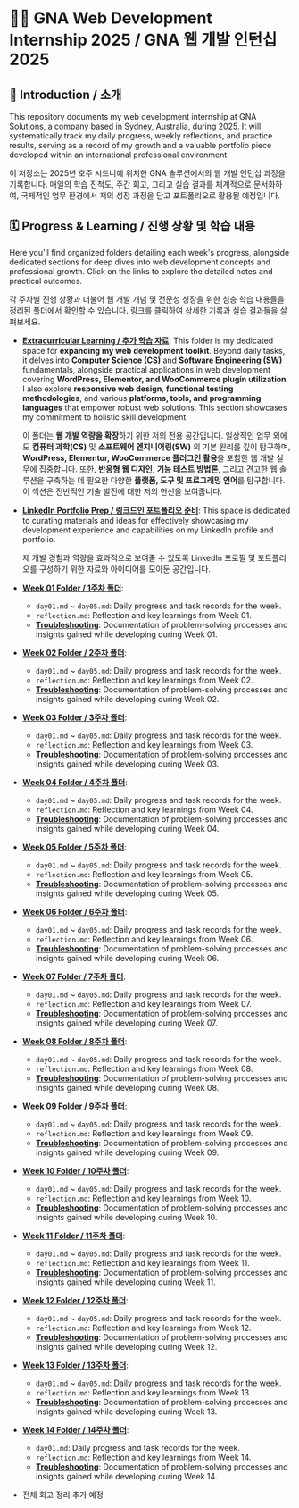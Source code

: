 # 🧑‍💻 GNA Web Development Internship 2025 / GNA 웹 개발 인턴십 2025

## 📖 Introduction / 소개

This repository documents my web development internship at GNA Solutions, a company based in Sydney, Australia, during 2025. It will systematically track my daily progress, weekly reflections, and practice results, serving as a record of my growth and a valuable portfolio piece developed within an international professional environment.

이 저장소는 2025년 호주 시드니에 위치한 GNA 솔루션에서의 웹 개발 인턴십 과정을 기록합니다. 매일의 학습 진척도, 주간 회고, 그리고 실습 결과를 체계적으로 문서화하여, 국제적인 업무 환경에서 저의 성장 과정을 담고 포트폴리오로 활용될 예정입니다.

## 🗓️ Progress & Learning / 진행 상황 및 학습 내용

Here you'll find organized folders detailing each week's progress, alongside dedicated sections for deep dives into web development concepts and professional growth. Click on the links to explore the detailed notes and practical outcomes.

각 주차별 진행 상황과 더불어 웹 개발 개념 및 전문성 성장을 위한 심층 학습 내용들을 정리된 폴더에서 확인할 수 있습니다. 링크를 클릭하여 상세한 기록과 실습 결과들을 살펴보세요.

* **[Extracurricular Learning / 추가 학습 자료](https://github.com/Chris99ChangHo/gna-web-dev-internship-2025/tree/main/extracurricular)**:
    This folder is my dedicated space for **expanding my web development toolkit**. Beyond daily tasks, it delves into **Computer Science (CS)** and **Software Engineering (SW)** fundamentals, alongside practical applications in web development covering **WordPress, Elementor, and WooCommerce plugin utilization**. I also explore **responsive web design**, **functional testing methodologies**, and various **platforms, tools, and programming languages** that empower robust web solutions. This section showcases my commitment to holistic skill development.

    이 폴더는 **웹 개발 역량을 확장**하기 위한 저의 전용 공간입니다. 일상적인 업무 외에도 **컴퓨터 과학(CS)** 및 **소프트웨어 엔지니어링(SW)** 의 기본 원리를 깊이 탐구하며, **WordPress, Elementor, WooCommerce 플러그인 활용**을 포함한 웹 개발 실무에 집중합니다. 또한, **반응형 웹 디자인**, **기능 테스트 방법론**, 그리고 견고한 웹 솔루션을 구축하는 데 필요한 다양한 **플랫폼, 도구 및 프로그래밍 언어**를 탐구합니다. 이 섹션은 전반적인 기술 발전에 대한 저의 헌신을 보여줍니다.

* **[LinkedIn Portfolio Prep / 링크드인 포트폴리오 준비](https://github.com/Chris99ChangHo/gna-web-dev-internship-2025/tree/main/extracurricular/Study-LinkedIn)**:
    This space is dedicated to curating materials and ideas for effectively showcasing my development experience and capabilities on my LinkedIn profile and portfolio.

    제 개발 경험과 역량을 효과적으로 보여줄 수 있도록 LinkedIn 프로필 및 포트폴리오를 구성하기 위한 자료와 아이디어를 모아둔 공간입니다.

* **[Week 01 Folder / 1주차 폴더](https://github.com/Chris99ChangHo/gna-web-dev-internship-2025/tree/main/week-01)**:
    * `day01.md` ~ `day05.md`: Daily progress and task records for the week.
    * `reflection.md`: Reflection and key learnings from Week 01.
    * **[Troubleshooting](https://github.com/Chris99ChangHo/gna-web-dev-internship-2025/tree/main/week-01/troubleshooting)**: Documentation of problem-solving processes and insights gained while developing during Week 01.

* **[Week 02 Folder / 2주차 폴더](https://github.com/Chris99ChangHo/gna-web-dev-internship-2025/tree/main/week-02)**:
    * `day01.md` ~ `day05.md`: Daily progress and task records for the week.
    * `reflection.md`: Reflection and key learnings from Week 02.
    * **[Troubleshooting](https://github.com/Chris99ChangHo/gna-web-dev-internship-2025/tree/main/week-02/troubleshooting)**: Documentation of problem-solving processes and insights gained while developing during Week 02.

* **[Week 03 Folder / 3주차 폴더](https://github.com/Chris99ChangHo/gna-web-dev-internship-2025/tree/main/week-03)**:
    * `day01.md` ~ `day05.md`: Daily progress and task records for the week.
    * `reflection.md`: Reflection and key learnings from Week 03.
    * **[Troubleshooting](https://github.com/Chris99ChangHo/gna-web-dev-internship-2025/tree/main/week-03/troubleshooting)**: Documentation of problem-solving processes and insights gained while developing during Week 03.

* **[Week 04 Folder / 4주차 폴더](https://github.com/Chris99ChangHo/gna-web-dev-internship-2025/tree/main/week-04)**:
    * `day01.md` ~ `day05.md`: Daily progress and task records for the week.
    * `reflection.md`: Reflection and key learnings from Week 04.
    * **[Troubleshooting](https://github.com/Chris99ChangHo/gna-web-dev-internship-2025/tree/main/week-04/troubleshooting)**: Documentation of problem-solving processes and insights gained while developing during Week 04.

* **[Week 05 Folder / 5주차 폴더](https://github.com/Chris99ChangHo/gna-web-dev-internship-2025/tree/main/week-05)**:
    * `day01.md` ~ `day05.md`: Daily progress and task records for the week.
    * `reflection.md`: Reflection and key learnings from Week 05.
    * **[Troubleshooting](https://github.com/Chris99ChangHo/gna-web-dev-internship-2025/tree/main/week-05/troubleshooting)**: Documentation of problem-solving processes and insights gained while developing during Week 05.

* **[Week 06 Folder / 6주차 폴더](https://github.com/Chris99ChangHo/gna-web-dev-internship-2025/tree/main/week-06)**:
    * `day01.md` ~ `day05.md`: Daily progress and task records for the week.
    * `reflection.md`: Reflection and key learnings from Week 06.
    * **[Troubleshooting](https://github.com/Chris99ChangHo/gna-web-dev-internship-2025/tree/main/week-06/troubleshooting)**: Documentation of problem-solving processes and insights gained while developing during Week 06.

* **[Week 07 Folder / 7주차 폴더](https://github.com/Chris99ChangHo/gna-web-dev-internship-2025/tree/main/week-07)**:
    * `day01.md` ~ `day05.md`: Daily progress and task records for the week.
    * `reflection.md`: Reflection and key learnings from Week 07.
    * **[Troubleshooting](https://github.com/Chris99ChangHo/gna-web-dev-internship-2025/tree/main/week-07/troubleshooting)**: Documentation of problem-solving processes and insights gained while developing during Week 07.
      
* **[Week 08 Folder / 8주차 폴더](https://github.com/Chris99ChangHo/gna-web-dev-internship-2025/tree/main/week-08)**:
    * `day01.md` ~ `day05.md`: Daily progress and task records for the week.
    * `reflection.md`: Reflection and key learnings from Week 08.
    * **[Troubleshooting](https://github.com/Chris99ChangHo/gna-web-dev-internship-2025/tree/main/week-08/troubleshooting)**: Documentation of problem-solving processes and insights gained while developing during Week 08.

* **[Week 09 Folder / 9주차 폴더](https://github.com/Chris99ChangHo/gna-web-dev-internship-2025/tree/main/week-09)**:
    * `day01.md` ~ `day05.md`: Daily progress and task records for the week.
    * `reflection.md`: Reflection and key learnings from Week 09.
    * **[Troubleshooting](https://github.com/Chris99ChangHo/gna-web-dev-internship-2025/tree/main/week-09/troubleshooting)**: Documentation of problem-solving processes and insights gained while developing during Week 09.

* **[Week 10 Folder / 10주차 폴더](https://github.com/Chris99ChangHo/gna-web-dev-internship-2025/tree/main/week-10)**:
    * `day01.md` ~ `day05.md`: Daily progress and task records for the week.
    * `reflection.md`: Reflection and key learnings from Week 10.
    * **[Troubleshooting](https://github.com/Chris99ChangHo/gna-web-dev-internship-2025/tree/main/week-10/troubleshooting)**: Documentation of problem-solving processes and insights gained while developing during Week 10.
 
* **[Week 11 Folder / 11주차 폴더](https://github.com/Chris99ChangHo/gna-web-dev-internship-2025/tree/main/week-11)**:
    * `day01.md` ~ `day05.md`: Daily progress and task records for the week.
    * `reflection.md`: Reflection and key learnings from Week 11.
    * **[Troubleshooting](https://github.com/Chris99ChangHo/gna-web-dev-internship-2025/tree/main/week-11/troubleshooting)**: Documentation of problem-solving processes and insights gained while developing during Week 11.
 
* **[Week 12 Folder / 12주차 폴더](https://github.com/Chris99ChangHo/gna-web-dev-internship-2025/tree/main/week-12)**:
    * `day01.md` ~ `day05.md`: Daily progress and task records for the week.
    * `reflection.md`: Reflection and key learnings from Week 12.
    * **[Troubleshooting](https://github.com/Chris99ChangHo/gna-web-dev-internship-2025/tree/main/week-12/troubleshooting)**: Documentation of problem-solving processes and insights gained while developing during Week 12.
 
* **[Week 13 Folder / 13주차 폴더](https://github.com/Chris99ChangHo/gna-web-dev-internship-2025/tree/main/week-13)**:
    * `day01.md` ~ `day05.md`: Daily progress and task records for the week.
    * `reflection.md`: Reflection and key learnings from Week 13.
    * **[Troubleshooting](https://github.com/Chris99ChangHo/gna-web-dev-internship-2025/tree/main/week-13/troubleshooting)**: Documentation of problem-solving processes and insights gained while developing during Week 13.

* **[Week 14 Folder / 14주차 폴더](https://github.com/Chris99ChangHo/gna-web-dev-internship-2025/tree/main/week-14)**:
    * `day01.md`: Daily progress and task records for the week.
    * `reflection.md`: Reflection and key learnings from Week 14.
    * **[Troubleshooting](https://github.com/Chris99ChangHo/gna-web-dev-internship-2025/tree/main/week-14/troubleshooting)**: Documentation of problem-solving processes and insights gained while developing during Week 14.
      
* 전체 회고 정리 추가 예정
